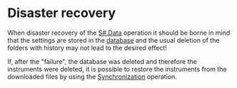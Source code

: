 # Disaster recovery

When disaster recovery of the [S\#.Data](Hydra.md) operation it should be borne in mind that the settings are stored in the [database](StoragesDatabase.md) and the usual deletion of the folders with history may not lead to the desired effect\!

If, after the "failure", the database was deleted and therefore the instruments were deleted, it is possible to restore the instruments from the downloaded files by using the [Synchronization](HydraSynchronizeData.md) operation.
